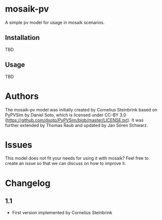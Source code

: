 # mosaik-pv
A simple pv model for usage in mosaik scenarios.

## Installation

TBD

## Usage

TBD

# Authors
The mosaik-pv model was initially created by Cornelius Steinbrink based on PyPVSim by Daniel Soto, which is licensed under CC-BY 3.0
(https://github.com/dsoto/PyPVSim/blob/master/LICENSE.txt).
It was further extended by Thomas Raub and updated by Jan Sören Schwarz.

# Issues
This model does not fit your needs for using it with mosaik? Feel free to create an issue so that we can discuss on how to improve it.

# Changelog

## 1.1
- First version implemented by Cornelius Steinbrink